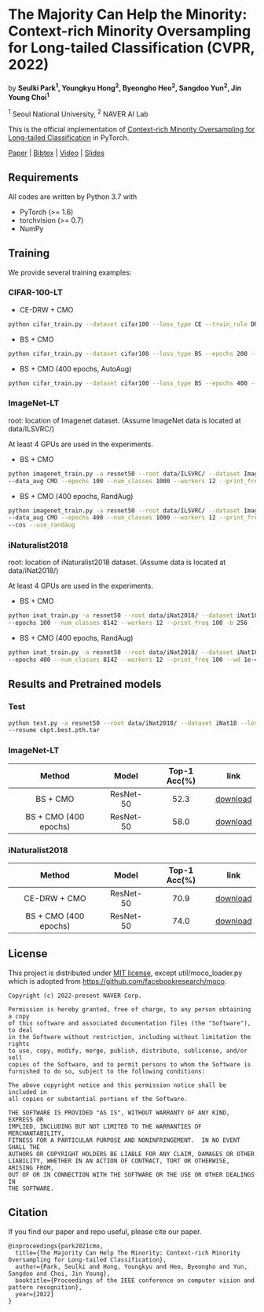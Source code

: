 # The Majority Can Help the Minority: Context-rich Minority Oversampling for Long-tailed Classification (CVPR, 2022)
by **Seulki Park<sup>1</sup>, Youngkyu Hong<sup>2</sup>, Byeongho Heo<sup>2</sup>, Sangdoo Yun<sup>2</sup>, Jin Young Choi<sup>1</sup>**

<sup>1</sup> Seoul National University, <sup>2</sup> NAVER AI Lab

This is the official implementation of [Context-rich Minority Oversampling for Long-tailed Classification](https://arxiv.org/abs/2112.00412) in PyTorch.

[Paper](https://arxiv.org/abs/2112.00412) | [Bibtex](#Citation) | [Video](https://youtu.be/ngvazICgOxo) | [Slides](https://www.slideshare.net/SeulkiPark10/cvpr-22-contextrich-minority-oversampling-for-longtailed-classification)

## Requirements

All codes are written by Python 3.7 with
- PyTorch (>= 1.6)
- torchvision (>= 0.7)
- NumPy

## Training 

We provide several training examples:

### CIFAR-100-LT
- CE-DRW + CMO

```bash
python cifar_train.py --dataset cifar100 --loss_type CE --train_rule DRW --epochs 200 --data_aug CMO

```
- BS + CMO
```bash
python cifar_train.py --dataset cifar100 --loss_type BS --epochs 200 --data_aug CMO

```
- BS + CMO (400 epochs, AutoAug)

```bash
python cifar_train.py --dataset cifar100 --loss_type BS --epochs 400 --data_aug CMO --use_randaug

```

### ImageNet-LT
root: location of Imagenet dataset. (Assume ImageNet data is located at data/ILSVRC/)

At least 4 GPUs are used in the experiments.
- BS + CMO 

```bash
python imagenet_train.py -a resnet50 --root data/ILSVRC/ --dataset Imagenet-LT --loss_type BS \
--data_aug CMO --epochs 100 --num_classes 1000 --workers 12 --print_freq 100

```
- BS + CMO (400 epochs, RandAug)

```bash
python imagenet_train.py -a resnet50 --root data/ILSVRC/ --dataset Imagenet-LT --loss_type BS \
--data_aug CMO --epochs 400 --num_classes 1000 --workers 12 --print_freq 100  --wd 5e-4 --lr 0.02 \
--cos --use_randaug
```


### iNaturalist2018
root: location of iNaturalist2018 dataset. (Assume data is located at data/iNat2018/)

At least 4 GPUs are used in the experiments.
- BS + CMO 

```bash
python inat_train.py -a resnet50 --root data/iNat2018/ --dataset iNat18 --loss_type BS --data_aug CMO \
--epochs 100 --num_classes 8142 --workers 12 --print_freq 100 -b 256 
```
- BS + CMO (400 epochs, RandAug)

```bash
python inat_train.py -a resnet50 --root data/iNat2018/ --dataset iNat18 --loss_type BS --data_aug CMO \
--epochs 400 --num_classes 8142 --workers 12 --print_freq 100 --wd 1e-4 --lr 0.02 --cos --use_randaug
```

## Results and Pretrained models
### Test
```bash
python test.py -a resnet50 --root data/iNat2018/ --dataset iNat18 --loss_type CE --train_rule DRW  \
--resume ckpt.best.pth.tar 
```

### ImageNet-LT

 | Method | Model | Top-1 Acc(%) | link | 
 | :---:  | :---: | :---: | :---: | 
 | BS + CMO  | ResNet-50  | 52.3 | [download](https://drive.google.com/file/d/1RIHcrFwzZccqvOs8GgSX5CUFUkXlVvWp/view?usp=sharing) | 
 | BS + CMO (400 epochs)  | ResNet-50 | 58.0 | [download](https://drive.google.com/file/d/1lcG6JBAxgw4bl6fCyQIhrEgnqhrk6Jvr/view?usp=sharing) | 
 
### iNaturalist2018

 | Method | Model | Top-1 Acc(%) | link | 
 | :---:  | :---: | :---: | :---: | 
 | CE-DRW + CMO  | ResNet-50  | 70.9 | [download](https://drive.google.com/file/d/1D-uNavMMM0E1bTw6noFgPXUBOjinb2uM/view?usp=sharing) | 
 | BS + CMO (400 epochs)  | ResNet-50 | 74.0 | [download](https://drive.google.com/file/d/1D5DgNdvW7mX6Ra82MuEYP-9YfzBmKAMj/view?usp=sharing) | 

## License
This project is distributed under [MIT license](LICENSE), except util/moco_loader.py which is adopted from https://github.com/facebookresearch/moco.

```
Copyright (c) 2022-present NAVER Corp.

Permission is hereby granted, free of charge, to any person obtaining a copy
of this software and associated documentation files (the "Software"), to deal
in the Software without restriction, including without limitation the rights
to use, copy, modify, merge, publish, distribute, sublicense, and/or sell
copies of the Software, and to permit persons to whom the Software is
furnished to do so, subject to the following conditions:

The above copyright notice and this permission notice shall be included in
all copies or substantial portions of the Software.

THE SOFTWARE IS PROVIDED "AS IS", WITHOUT WARRANTY OF ANY KIND, EXPRESS OR
IMPLIED, INCLUDING BUT NOT LIMITED TO THE WARRANTIES OF MERCHANTABILITY,
FITNESS FOR A PARTICULAR PURPOSE AND NONINFRINGEMENT.  IN NO EVENT SHALL THE
AUTHORS OR COPYRIGHT HOLDERS BE LIABLE FOR ANY CLAIM, DAMAGES OR OTHER
LIABILITY, WHETHER IN AN ACTION OF CONTRACT, TORT OR OTHERWISE, ARISING FROM,
OUT OF OR IN CONNECTION WITH THE SOFTWARE OR THE USE OR OTHER DEALINGS IN
THE SOFTWARE.
```

## Citation

If you find our paper and repo useful, please cite our paper.

```
@inproceedings{park2021cmo,
  title={The Majority Can Help The Minority: Context-rich Minority Oversampling for Long-tailed Classification},
  author={Park, Seulki and Hong, Youngkyu and Heo, Byeongho and Yun, Sangdoo and Choi, Jin Young},
  booktitle={Proceedings of the IEEE conference on computer vision and pattern recognition},
  year={2022}
}
```
